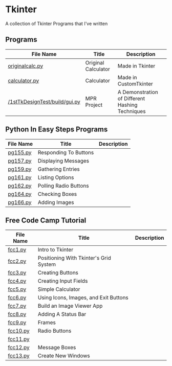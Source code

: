 # Tkinter
A collection of Tkinter Programs that I've written

## Programs

| File Name                                                      | Title               | Description                                     |
| -------------------------------------------------------------- | ------------------- | ----------------------------------------------- |
| [originalcalc.py](originalcalc.py)                             | Original Calculator | Made in Tkinter                                 |
| [calculator.py](calculator.py)                                 | Calculator          | Made in CustomTkinter                           |
| [/1stTkDesignTest/build/gui.py](/1stTkDesignTest/build/gui.py) | MPR Project         | A Demonstration of Different Hashing Techniques |

## Python In Easy Steps Programs

| File Name            | Title                 | Description |
| -------------------- | --------------------- | ----------- |
| [pg155.py](pg155.py) | Responding To Buttons |             |
| [pg157.py](pg157.py) | Displaying Messages   |             |
| [pg159.py](pg159.py) | Gathering Entries     |             |
| [pg161.py](pg161.py) | Listing Options       |             |
| [pg162.py](pg162.py) | Polling Radio Buttons |             |
| [pg164.py](pg164.py) | Checking Boxes        |             |
| [pg166.py](pg166.py) | Adding Images         |             |

## Free Code Camp Tutorial

| File Name            | Title                                  | Description |
| -------------------- | -------------------------------------- | ----------- |
| [fcc1.py](fcc1.py)   | Intro to Tkinter                       |             |
| [fcc2.py](fcc2.py)   | Positioning With Tkinter's Grid System |             |
| [fcc3.py](fcc3.py)   | Creating Buttons                       |             |
| [fcc4.py](fcc4.py)   | Creating Input Fields                  |             |
| [fcc5.py](fcc5.py)   | Simple Calculator                      |             |
| [fcc6.py](fcc6.py)   | Using Icons, Images, and Exit Buttons  |             |
| [fcc7.py](fcc7.py)   | Build an Image Viewer App              |             |
| [fcc8.py](fcc8.py)   | Adding A Status Bar                    |             |
| [fcc9.py](fcc9.py)   | Frames                                 |             |
| [fcc10.py](fcc10.py) | Radio Buttons                          |             |
| [fcc11.py](fcc11.py) |                                        |             |
| [fcc12.py](fcc12.py) | Message Boxes                          |             |
| [fcc13.py](fcc13.py) | Create New Windows                          |             |